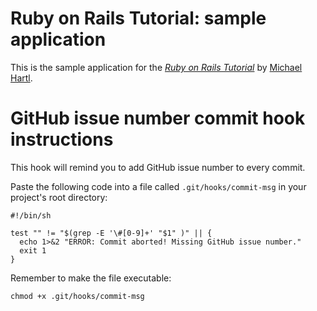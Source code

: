 # Ruby on Rails Tutorial: sample application

This is the sample application for
the [*Ruby on Rails Tutorial*](http://railstutorial.org/)
by [Michael Hartl](http://michaelhartl.com/).

# GitHub issue number commit hook instructions

This hook will remind you to add GitHub issue number to every commit. 

Paste the following code into a file called `.git/hooks/commit-msg` in your project's root directory:

    #!/bin/sh
    
    test "" != "$(grep -E '\#[0-9]+' "$1" )" || {
      echo 1>&2 "ERROR: Commit aborted! Missing GitHub issue number."
      exit 1
    }

Remember to make the file executable:

    chmod +x .git/hooks/commit-msg

